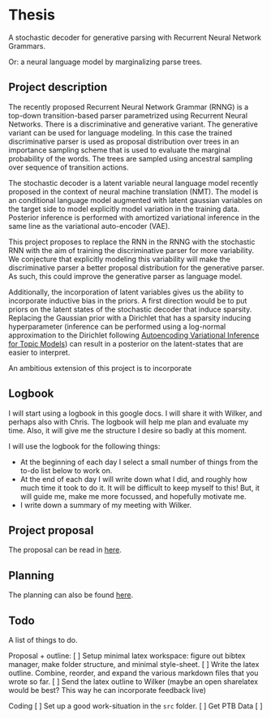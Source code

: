 # Thesis

A stochastic decoder for generative parsing with Recurrent Neural Network Grammars.

Or: a neural language model by marginalizing parse trees.

## Project description

The recently proposed Recurrent Neural Network Grammar (RNNG) is a top-down transition-based parser parametrized using Recurrent Neural Networks. There is a discriminative and generative variant. The generative variant can be used for language modeling. In this case the trained discriminative parser is used as proposal distribution over trees in an importance sampling scheme that is used to evaluate the marginal probability of the words. The trees are sampled using ancestral sampling over sequence of transition actions.

The stochastic decoder is a latent variable neural language model recently proposed in the context of neural machine translation (NMT). The model is an conditional language model augmented with latent gaussian variables on the target side to model explicitly model variation in the training data. Posterior inference is performed with amortized variational inference in the same line as the variational auto-encoder (VAE).

This project proposes to replace the RNN in the RNNG with the stochastic RNN with the aim of training the discriminative parser for more variability. We conjecture that explicitly modeling this variability will make the discriminative parser a better proposal distribution for the generative parser. As such, this could improve the generative parser as language model.

Additionally, the incorporation of latent variables gives us the ability to incorporate inductive bias in the priors. A first direction would be to put priors on the latent states of the stochastic decoder that induce sparsity. Replacing the Gaussian prior with a Dirichlet that has a sparsity inducing hyperparameter (inference can be performed using a log-normal approximation to the Dirichlet following [Autoencoding Variational Inference for Topic Models](https://arxiv.org/pdf/1703.01488.pdf)) can result in a posterior on the latent-states that are easier to interpret.

An ambitious extension of this project is to incorporate




## Logbook

I will start using a logbook in this google docs. I will share it with Wilker, and perhaps also with Chris. The logbook will help me plan and evaluate my time. Also, it will give me the structure I desire so badly at this moment.

I will use the logbook for the following things:

* At the beginning of each day I select a small number of things from the to-do list below to work on.
* At the end of each day I will write down what I did, and roughly how much time it took to do it. It will be difficult to keep myself to this! But, it will guide me, make me more focussed, and hopefully motivate me.
* I write down a summary of my meeting with Wilker.

## Project proposal

The proposal can be read in [here](doc/outline).

## Planning

The planning can also be found [here](doc/outline).

## Todo

A list of things to do.

Proposal + outline:
[ ] Setup minimal latex workspace: figure out bibtex manager, make folder structure, and minimal style-sheet.
[ ] Write the latex outline. Combine, reorder, and expand the various markdown files that you wrote so far.
[ ] Send the latex outline to Wilker (maybe an open sharelatex would be best? This way he can incorporate feedback live)

Coding
[ ] Set up a good work-situation in the `src` folder.
[ ] Get PTB Data
[ ] 

